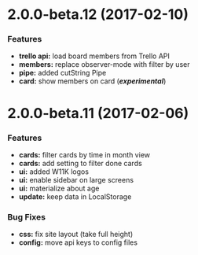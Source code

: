 # 2.0.0-beta.12 (2017-02-10)

### Features

* **trello api:** load board members from Trello API
* **members:** replace observer-mode with filter by user 
* **pipe:** added cutString Pipe 
* **card:** show members on card (***experimental***)




# 2.0.0-beta.11 (2017-02-06)

### Features

* **cards:** filter cards by time in month view
* **cards:** add setting to filter done cards
* **ui:** added W11K logos
* **ui:** enable sidebar on large screens
* **ui:** materialize about age
* **update:** keep data in LocalStorage 

### Bug Fixes

* **css:** fix site layout (take full height)
* **config:** move api keys to config files

